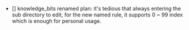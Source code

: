 - [] knowledge_bits renamed plan: it's tedious that always entering the sub directory to edit, for the new named rule, it supports 0 ~ 99 index which is enough for personal usage.
